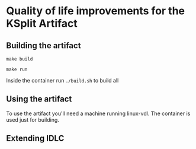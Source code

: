 # Quality of life improvements for the KSplit Artifact


## Building the artifact
```
make build
```

```
make run
```

Inside the container run `./build.sh` to build all

## Using the artifact

To use the artifact you'll need a machine running linux-vdl. The container is used just for building.

## Extending IDLC

